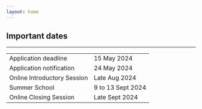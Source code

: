 ```yaml
---
layout: home
---
```


## Important dates

<hr>

<table class="table table-hover table-sm">
  <tbody>
    <tr>
      <td>Application deadline</td>
      <td>15 May 2024</td>
    </tr>
    <tr>
      <td>Application notification</td>
      <td>24 May 2024</td>
    </tr>
    <tr>
      <td scope="row">Online Introductory Session</td>
      <td>Late Aug 2024</td>
    </tr>
    <tr>
      <td scope="row">Summer School</td>
      <td>9 to 13 Sept 2024</td>
    </tr>
    <tr>
      <td scope="row">Online Closing Session</td>
      <td>Late Sept 2024</td>
    </tr>
  </tbody>
</table>
